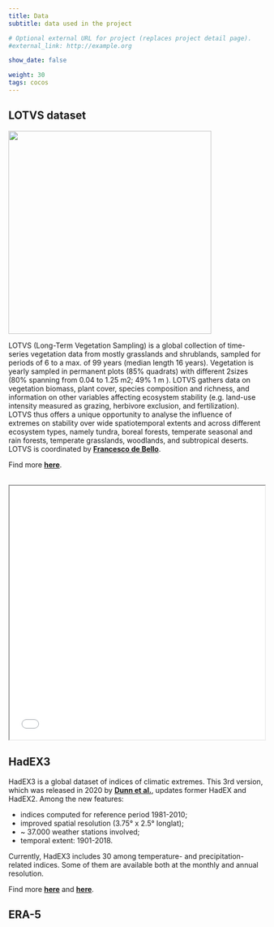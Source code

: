 ```yaml
---
title: Data
subtitle: data used in the project

# Optional external URL for project (replaces project detail page).
#external_link: http://example.org

show_date: false

weight: 30
tags: cocos
---
```


## LOTVS dataset

<img src="/img/LOTVS.jpeg" alt="" width="400" height="400">

<br>

LOTVS (Long-Term Vegetation Sampling) is a global collection of time-series vegetation data from mostly grasslands and shrublands, sampled for periods of 6 to a max. of 99 years (median length 16 years). Vegetation is yearly sampled in permanent plots (85% quadrats) with different 2sizes (80% spanning from 0.04 to 1.25 m2; 49% 1 m ). LOTVS gathers data on vegetation biomass, plant cover, species composition and richness, and information on other variables affecting ecosystem stability (e.g. land-use intensity measured as grazing, herbivore exclusion, and fertilization). LOTVS thus offers a unique opportunity to analyse the influence of extremes on stability over wide spatiotemporal extents and across different ecosystem types, namely tundra, boreal forests, temperate seasonal and rain forests, temperate grasslands, woodlands, and subtropical deserts. LOTVS is coordinated by [**Francesco de Bello**](https://functionaldiversitylab.com).

Find more [**here**](https://doi.org/10.1111/jvs.13115).

<br>

<iframe seamless = "" width = "100%", height = "500" class="shortcode-iframe" src="/img/LOTVS_wdgt_for_site.html"></iframe>

## HadEX3

HadEX3 is a global dataset of indices of climatic extremes. This 3rd version, which was released in 2020 by [**Dunn et al.**](https://doi.org/10.1029/2019JD032263), updates former HadEX and HadEX2. Among the new features:

- indices computed for reference period 1981-2010;
- improved spatial resolution (3.75° x 2.5° longlat);
- ~ 37.000 weather stations involved;
- temporal extent: 1901-2018.

Currently, HadEX3 includes 30 among temperature- and precipitation-related indices. Some of them are available both at the monthly and annual resolution.

Find more [**here**](https://hadex-extremes.blogspot.com/2020/) and [**here**](https://www.metoffice.gov.uk/hadobs/hadex3/index.html).

## ERA-5
